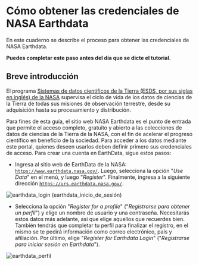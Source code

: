 # Cómo obtener las credenciales de NASA Earthdata

En este cuaderno se describe el proceso para obtener las credenciales de NASA Earthdata.

**Puedes completar este paso antes del día que se dicte el tutorial.**

## Breve introducción

El programa [Sistemas de datos científicos de la Tierra (ESDS, por sus siglas en inglés) de la NASA](https://www.earthdata.nasa.gov/) supervisa el ciclo de vida de los datos de ciencias de la Tierra de todas sus misiones de observación terrestre, desde su adquisición hasta su procesamiento y distribución.

Para fines de esta guía, el sitio web NASA Earthdata es el punto de entrada que permite el acceso completo, gratuito y abierto a las colecciones de datos de ciencias de la Tierra de la NASA, con el fin de acelerar el progreso científico en beneficio de la sociedad. Para acceder a los datos mediante este portal, quienes deseen usarlos deben definir primero sus credenciales de acceso. Para crear una cuenta en EarthData, sigue estos pasos:

- Ingresa al sitio web de EarthData de la NASA: [`https://www.earthdata.nasa.gov/`](https://www.earthdata.nasa.gov/). Luego, selecciona la opción "_Use Data_" en el menú, y luego "_Register_". Finalmente, ingresa a la siguiente dirección [`https://urs.earthdata.nasa.gov/`](https://urs.earthdata.nasa.gov/).

![earthdata\_login](../../assets/earthdata_login.png) (earthdata_inicio_de_sesión)

- Selecciona la opción "_Register for a profile_" ("_Registrarse para obtener un perfil_") y elige un nombre de usuario y una contraseña. Necesitarás estos datos más adelante, así que elige aquellos que recuerdes bien. También tendrás que completar tu perfil para finalizar el registro, en el mismo se te pedirá información como correo electrónico, país y afiliación. Por último, elige "_Register for Earthdata Login_" ("_Registrarse para iniciar sesión en Earthdata_").

![earthdata\_perfil](../../assets/earthdata_profile2.png)
